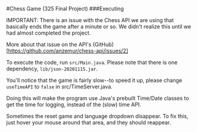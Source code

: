 #Chess Game (325 Final Project)
###Executing

IMPORTANT: There is an issue with the Chess API we are using that basically ends the game after a minute or so. We didn't realize this until we had almost completed the project.

More about that issue on the API's (GitHub)[https://github.com/anzemur/chess-api/issues/2]

To execute the code, run `src/Main.java`. Please note that there is one dependency, `lib/json-20201115.jar`.

You'll notice that the game is fairly slow--to speed it up, please change `useTimeAPI` to `false` in src/TimeServer.java.

Doing this will make the program use Java's prebuilt Time/Date classes to get the time for logging, instead of the (slow) time API.

Sometimes the reset game and language dropdown disappear. To fix this, just hover your mouse around that area, and they should reappear.
